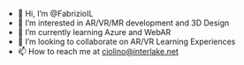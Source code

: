 - 👋 Hi, I’m @FabrizioIL
- 👀 I’m interested in AR/VR/MR development and 3D Design
- 🌱 I’m currently learning Azure and WebAR
- 💞️ I’m looking to collaborate on AR/VR Learning Experiences
- 📫 How to reach me at ciolino@interlake.net

<!---
FabrizioIL/FabrizioIL is a ✨ special ✨ repository because its `README.md` (this file) appears on your GitHub profile.
You can click the Preview link to take a look at your changes.
--->
